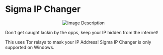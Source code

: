 # Sigma IP Changer
<p align="center">
  <img src="https://github.com/user-attachments/assets/caf444ea-58c0-4011-9818-89c7e74284a5" alt="Image Description" />
</p>
Don't get caught lackin by the opps, keep your IP hidden from the internet!

This uses Tor relays to mask your IP Address! 
Sigma IP Changer is only supported on Windows.
